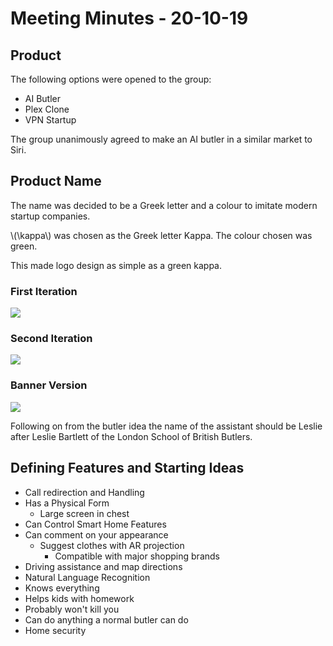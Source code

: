 # Meeting Minutes - 20-10-19

## Product

The following options were opened to the group: 

* AI Butler
* Plex Clone
* VPN Startup

The group unanimously agreed to make an AI butler in a similar market to Siri.

## Product Name

The name was decided to be a Greek letter and a colour to imitate modern startup companies.

&#92;(\kappa&#92;) was chosen as the Greek letter Kappa. The colour chosen was green. 

This made logo design as simple as a green kappa.

### First Iteration

![](img/kappa1.png)

### Second Iteration

![](img/kappa2.png)

### Banner Version

![](img/kappa_banner.png)

Following on from the butler idea the name of the assistant should be Leslie after Leslie Bartlett of the London School of British Butlers.

## Defining Features and Starting Ideas

* Call redirection and Handling
* Has a Physical Form
	* Large screen in chest
* Can Control Smart Home Features
* Can comment on your appearance
	* Suggest clothes with AR projection
		* Compatible with major shopping brands
* Driving assistance and map directions
* Natural Language Recognition
* Knows everything
* Helps kids with homework
* Probably won't kill you
* Can do anything a normal butler can do
* Home security
